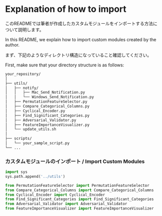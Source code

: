 # Explanation of how to import 
このREADMEでは筆者が作成したカスタムモジュールをインポートする方法について説明します。

In this README, we explain how to import custom modules created by the author.

まず、下記のようなディレクトリ構造になっていること確認してください。

First, make sure that your directory structure is as follows:

```bash
your_repository/
│
├── utils/
│   ├── notify/
│   │   ├── Mac_Send_Notification.py
│   │   └── Windows_Send_Notification.py
│   ├── PermutationFeatureSelector.py
│   ├── Compare_Categorical_Columns.py
│   ├── Cyclical_Encoder.py
│   ├── Find_Significant_Categories.py
│   ├── Adversarial_Validator.py
│   ├── FeatureImportanceVisualizer.py
│   └── update_utils.sh
│
├── scripts/
│   └── your_sample_script.py
└── ...
```
### カスタムモジュールのインポート / Import Custom Modules
```python
import sys
sys.path.append('../utils')

from PermutationFeatureSelector import PermutationFeatureSelector
from Compare_Categorical_Columns import Compare_Categorical_Columns
from Cyclical_Encoder import Cyclical_Encoder
from Find_Significant_Categories import Find_Significant_Categories
from Adversarial_Validator import Adversarial_Validator
from FeatureImportanceVisualizer import FeatureImportanceVisualizer
```
